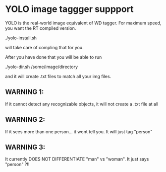 # YOLO image taggger suppport

YOLO is the real-world image equivalent of WD tagger.
For maximum speed, you want the RT compiled version.

./yolo-install.sh

will take care of compling that for you.

After you have done that you will be able to run

./yolo-dir.sh  /some/image/directory


and it will create .txt files to match all your img files.

## WARNING 1: 

If it cannot detect any recognizable objects, it will not
create a .txt file at all

## WARNING 2:

If it sees more than one person... it wont tell you. It will just tag
"person"

## WARNING 3:

It currently DOES NOT DIFFERENTIATE "man" vs "woman". It just says "person" ?!!



